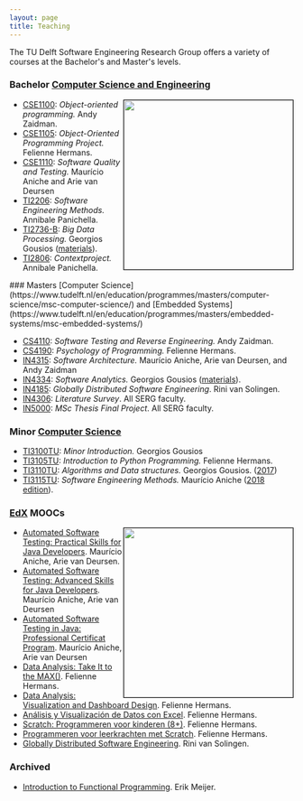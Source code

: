 ```yaml
---
layout: page
title: Teaching
---
```


The TU Delft Software Engineering Research Group offers a variety of courses at the Bachelor's and Master's
levels.

### Bachelor [Computer Science and Engineering](https://www.tudelft.nl/en/education/programmes/bachelors/cse/bachelor-of-computer-science-and-engineering/)

 <image src="img/lecture-davide.jpg" style="float:right; width:300px; border:1px solid #000"/>

 * [CSE1100](http://www.studiegids.tudelft.nl/a101_displayCourse.do?course_id=48428): _Object-oriented programming._ Andy Zaidman.
 * [CSE1105](http://www.studiegids.tudelft.nl/a101_displayCourse.do?course_id=48429): _Object-Oriented Programming Project._ Felienne Hermans.
 * [CSE1110](http://www.studiegids.tudelft.nl/a101_displayCourse.do?course_id=48430):  _Software Quality and Testing._  Maurício Aniche and Arie van Deursen
 * [TI2206](http://www.studiegids.tudelft.nl/a101_displayCourse.do?course_id=45678):  _Software Engineering Methods._  Annibale Panichella.
 * [TI2736-B](http://www.studiegids.tudelft.nl/a101_displayCourse.do?course_id=45686):  _Big Data Processing._  Georgios Gousios ([materials](http://gousios.org/courses/bigdata/)).
 * [TI2806](http://www.studiegids.tudelft.nl/a101_displayCourse.do?course_id=45676):  _Contextproject._  Annibale Panichella.

<div id="msc"></div>
### Masters [Computer Science](https://www.tudelft.nl/en/education/programmes/masters/computer-science/msc-computer-science/) and [Embedded Systems](https://www.tudelft.nl/en/education/programmes/masters/embedded-systems/msc-embedded-systems/)

 * [CS4110](http://www.studiegids.tudelft.nl/a101_displayCourse.do?course_id=45583): _Software Testing and Reverse Engineering._ Andy Zaidman.
 * [CS4190](http://www.studiegids.tudelft.nl/a101_displayCourse.do?course_id=48292): _Psychology of Programming._ Felienne Hermans.
 * [IN4315](http://www.studiegids.tudelft.nl/a101_displayCourse.do?course_id=45594): _Software Architecture._  Maurício Aniche, Arie van Deursen, and Andy Zaidman
 * [IN4334](http://www.studiegids.tudelft.nl/a101_displayCourse.do?course_id=45568): _Software Analytics._ Georgios Gousios ([materials](http://gousios.org/courses/softwanal/)).
 * [IN4185](http://www.studiegids.tudelft.nl/a101_displayCourse.do?course_id=45602): _Globally Distributed Software Engineering_. Rini van Solingen.
 * [IN4306](https://studiegids.tudelft.nl/a101_displayCourse.do?course_id=45593): _Literature Survey_. All SERG faculty.
 * [IN5000](msc-projects.html): _MSc Thesis Final Project_. All SERG faculty.

### Minor [Computer Science](https://www.tudelft.nl/en/eemcs/study/minors/computer-science/)

 * [TI3100TU](http://www.studiegids.tudelft.nl/a101_displayCourse.do?course_id=46042): _Minor Introduction._  Georgios Gousios
 * [TI3105TU](http://www.studiegids.tudelft.nl/a101_displayCourse.do?course_id=46041): _Introduction to Python Programming._  Felienne Hermans.
 * [TI3110TU](http://www.studiegids.tudelft.nl/a101_displayCourse.do?course_id=46043): _Algorithms and Data structures._  Georgios Gousios. ([2017](http://gousios.org/courses/algo-ds/))
 * [TI3115TU](http://www.studiegids.tudelft.nl/a101_displayCourse.do?course_id=48152): _Software Engineering Methods._ Maurício Aniche ([2018 edition](https://serg-delft.github.io/ti3115tu-2018/)).

### [EdX](https://www.edx.org/school/delftx) MOOCs

<image src="img/edx-testing.png" style="float:right; width:300px; border:1px solid #000"/>

 * [Automated Software Testing: Practical Skills for Java Developers](https://www.edx.org/course/automated-software-testing-practical-skills-for-java-developers). Maurício Aniche, Arie van Deursen.
 * [Automated Software Testing: Advanced Skills for Java Developers](https://www.edx.org/course/automated-software-testing-advanced-skills-for-java-developers). Maurício Aniche, Arie van Deursen
 * [Automated Software Testing in Java: Professional Certificat Program](https://www.edx.org/professional-certificate/delftx-automated-software-testing-in-java). Maurício Aniche, Arie van Deursen
 * [Data Analysis: Take It to the MAX()](https://www.edx.org/course/data-analysis-take-it-to-the-max). Felienne Hermans.
 * [Data Analysis: Visualization and Dashboard Design](https://www.edx.org/course/data-analysis-visualization-and-dashboard-design). Felienne Hermans.
 * [Análisis y Visualización de Datos con Excel](https://www.edx.org/professional-certificate/delftx-analisis-y-visualizacion-de-datos-con-excel). Felienne Hermans.
 * [Scratch: Programmeren voor kinderen (8+)](https://www.edx.org/course/scratch-programmeren-voor-kinderen-8-delftx-scratchx-0). Felienne Hermans.
 * [Programmeren voor leerkrachten met Scratch](https://www.edx.org/course/programmeren-voor-leerkrachten-met-delftx-scratchtx). Felienne Hermans.
 * [Globally Distributed Software Engineering](https://www.edx.org/course/globally-distributed-software-engineering). Rini van Solingen.

### Archived

 * [Introduction to Functional Programming](https://www.edx.org/course/introduction-functional-programming-delftx-fp101x-0). Erik Meijer.
